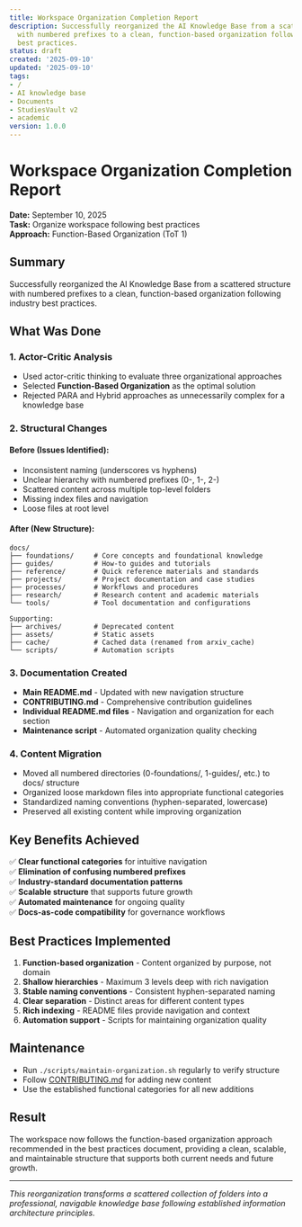 ```yaml
---
title: Workspace Organization Completion Report
description: Successfully reorganized the AI Knowledge Base from a scattered structure
  with numbered prefixes to a clean, function-based organization following industry
  best practices.
status: draft
created: '2025-09-10'
updated: '2025-09-10'
tags:
- /
- AI knowledge base
- Documents
- StudiesVault v2
- academic
version: 1.0.0
---
```


# Workspace Organization Completion Report

**Date:** September 10, 2025  
**Task:** Organize workspace following best practices  
**Approach:** Function-Based Organization (ToT 1)

## Summary

Successfully reorganized the AI Knowledge Base from a scattered structure with numbered prefixes to a clean, function-based organization following industry best practices.

## What Was Done

### 1. Actor-Critic Analysis

- Used actor-critic thinking to evaluate three organizational approaches
- Selected **Function-Based Organization** as the optimal solution
- Rejected PARA and Hybrid approaches as unnecessarily complex for a knowledge base

### 2. Structural Changes

#### **Before (Issues Identified):**

- Inconsistent naming (underscores vs hyphens)
- Unclear hierarchy with numbered prefixes (0-, 1-, 2-)
- Scattered content across multiple top-level folders
- Missing index files and navigation
- Loose files at root level

#### **After (New Structure):**

```
docs/
├── foundations/     # Core concepts and foundational knowledge
├── guides/          # How-to guides and tutorials
├── reference/       # Quick reference materials and standards
├── projects/        # Project documentation and case studies
├── processes/       # Workflows and procedures
├── research/        # Research content and academic materials
└── tools/           # Tool documentation and configurations

Supporting:
├── archives/        # Deprecated content
├── assets/          # Static assets
├── cache/           # Cached data (renamed from arxiv_cache)
└── scripts/         # Automation scripts
```

### 3. Documentation Created

- **Main README.md** - Updated with new navigation structure
- **CONTRIBUTING.md** - Comprehensive contribution guidelines
- **Individual README.md files** - Navigation and organization for each section
- **Maintenance script** - Automated organization quality checking

### 4. Content Migration

- Moved all numbered directories (0-foundations/, 1-guides/, etc.) to docs/ structure
- Organized loose markdown files into appropriate functional categories
- Standardized naming conventions (hyphen-separated, lowercase)
- Preserved all existing content while improving organization

## Key Benefits Achieved

✅ **Clear functional categories** for intuitive navigation  
✅ **Elimination of confusing numbered prefixes**  
✅ **Industry-standard documentation patterns**  
✅ **Scalable structure** that supports future growth  
✅ **Automated maintenance** for ongoing quality  
✅ **Docs-as-code compatibility** for governance workflows  

## Best Practices Implemented

1. **Function-based organization** - Content organized by purpose, not domain
2. **Shallow hierarchies** - Maximum 3 levels deep with rich navigation
3. **Stable naming conventions** - Consistent hyphen-separated naming
4. **Clear separation** - Distinct areas for different content types
5. **Rich indexing** - README files provide navigation and context
6. **Automation support** - Scripts for maintaining organization quality

## Maintenance

- Run `./scripts/maintain-organization.sh` regularly to verify structure
- Follow [CONTRIBUTING.md](../../CONTRIBUTING.md) for adding new content
- Use the established functional categories for all new additions

## Result

The workspace now follows the function-based organization approach recommended in the best practices document, providing a clean, scalable, and maintainable structure that supports both current needs and future growth.

---

*This reorganization transforms a scattered collection of folders into a professional, navigable knowledge base following established information architecture principles.*
